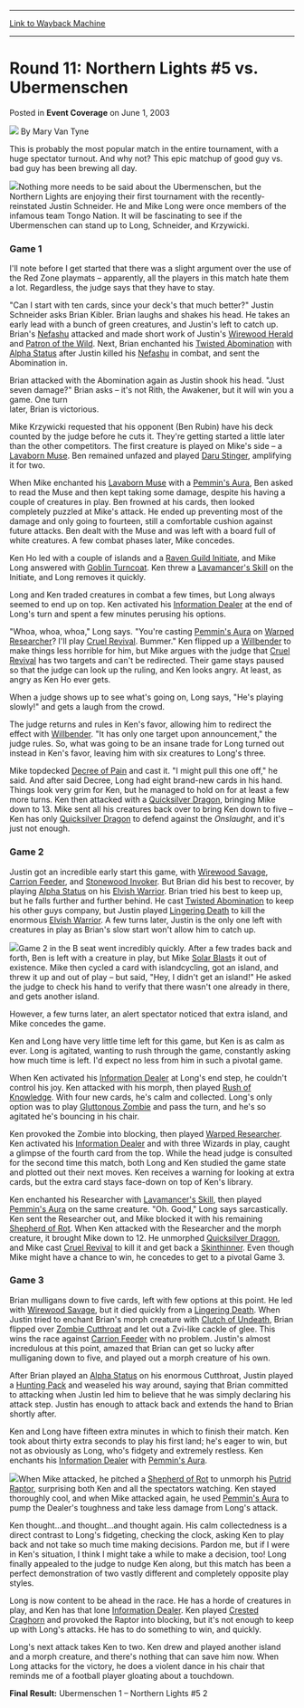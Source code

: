
---
[Link to Wayback Machine](https://web.archive.org/web/20220819162725/https://magic.wizards.com/en/articles/archive/event-coverage/round-11-northern-lights-5-vs-ubermenschen-2003-06-01)

[_metadata_:author]:- "Mary Van Tyne"
[_metadata_:description]:- "This is probably the most popular match in the entire tournament, with a huge spectator turnout. And why not? This epic matchup of good guy vs. bad guy has been brewing all day.Nothing more needs to be said about the Ubermenschen, but the Northern Lights are enjoying their first tournament with the recently-reinstated Justin Schneider. He and Mike Long were once members of the"
[_metadata_:generator]:- "Drupal 7 (http://drupal.org)"
[_metadata_:node]:- "784236"
[_metadata_:publish_date]:- "2003-06-01"
[_metadata_:source]:- "div-main-content"
[_metadata_:title]:- "Round 11: Northern Lights #5 vs. Ubermenschen"
[_metadata_:wayback_capture_timestamp]:- "2022-08-19 16:27:25"
[_metadata_:wayback_raw_url]:- "https://web.archive.org/web/20220819162725id_/https://magic.wizards.com/en/articles/archive/event-coverage/round-11-northern-lights-5-vs-ubermenschen-2003-06-01"
[_metadata_:wayback_url]:- "https://magic.wizards.com/en/articles/archive/event-coverage/round-11-northern-lights-5-vs-ubermenschen-2003-06-01"
---


Round 11: Northern Lights #5 vs. Ubermenschen
=============================================



 Posted in **Event Coverage**
 on June 1, 2003 






![](https://media.magic.wizards.com/styles/auth_small/public/generic-avatar-150_509.png)
By Mary Van Tyne











This is probably the most popular match in the entire tournament, with a huge spectator turnout. And why not? This epic matchup of good guy vs. bad guy has been brewing all day.

![](https://media.magic.wizards.com/image_legacy_migration/sideboard/images/gppit03/a945.jpg)Nothing more needs to be said about the Ubermenschen, but the Northern Lights are enjoying their first tournament with the recently-reinstated Justin Schneider. He and Mike Long were once members of the infamous team Tongo Nation. It will be fascinating to see if the Ubermenschen can stand up to Long, Schneider, and Krzywicki. 

### Game 1

I'll note before I get started that there was a slight argument over the use of the Red Zone playmats – apparently, all the players in this match hate them a lot. Regardless, the judge says that they have to stay.

"Can I start with ten cards, since your deck's that much better?" Justin Schneider asks Brian Kibler. Brian laughs and shakes his head. He takes an early lead with a bunch of green creatures, and Justin's left to catch up. Brian's [Nefashu](https://gatherer.wizards.com/Pages/Card/Details.aspx?name=Nefashu) attacked and made short work of Justin's [Wirewood Herald](https://gatherer.wizards.com/Pages/Card/Details.aspx?name=Wirewood+Herald) and [Patron of the Wild](https://gatherer.wizards.com/Pages/Card/Details.aspx?name=Patron+of+the+Wild). Next, Brian enchanted his [Twisted Abomination](https://gatherer.wizards.com/Pages/Card/Details.aspx?name=Twisted+Abomination) with [Alpha Status](https://gatherer.wizards.com/Pages/Card/Details.aspx?name=Alpha+Status) after Justin killed his [Nefashu](https://gatherer.wizards.com/Pages/Card/Details.aspx?name=Nefashu) in combat, and sent the Abomination in.

Brian attacked with the Abomination again as Justin shook his head. "Just seven damage?" Brian asks – it's not Rith, the Awakener, but it will win you a game. One turn   
 later, Brian is victorious.

Mike Krzywicki requested that his opponent (Ben Rubin) have his deck counted by the judge before he cuts it. They're getting started a little later than the other competitors. The first creature is played on Mike's side – a [Lavaborn Muse](https://gatherer.wizards.com/Pages/Card/Details.aspx?name=Lavaborn+Muse). Ben remained unfazed and played [Daru Stinger](https://gatherer.wizards.com/Pages/Card/Details.aspx?name=Daru+Stinger), amplifying it for two. 

When Mike enchanted his [Lavaborn Muse](https://gatherer.wizards.com/Pages/Card/Details.aspx?name=Lavaborn+Muse) with a [Pemmin's Aura](https://gatherer.wizards.com/Pages/Card/Details.aspx?name=Pemmin%27s+Aura), Ben asked to read the Muse and then kept taking some damage, despite his having a couple of creatures in play. Ben frowned at his cards, then looked completely puzzled at Mike's attack. He ended up preventing most of the damage and only going to fourteen, still a comfortable cushion against future attacks. Ben dealt with the Muse and was left with a board full of white creatures. A few combat phases later, Mike concedes.

Ken Ho led with a couple of islands and a [Raven Guild Initiate](https://gatherer.wizards.com/Pages/Card/Details.aspx?name=Raven+Guild+Initiate), and Mike Long answered with [Goblin Turncoat](https://gatherer.wizards.com/Pages/Card/Details.aspx?name=Goblin+Turncoat). Ken threw a [Lavamancer's Skill](https://gatherer.wizards.com/Pages/Card/Details.aspx?name=Lavamancer%27s+Skill) on the Initiate, and Long removes it quickly. 

Long and Ken traded creatures in combat a few times, but Long always seemed to end up on top. Ken activated his [Information Dealer](https://gatherer.wizards.com/Pages/Card/Details.aspx?name=Information+Dealer) at the end of Long's turn and spent a few minutes perusing his options. 

"Whoa, whoa, whoa," Long says. "You're casting [Pemmin's Aura](https://gatherer.wizards.com/Pages/Card/Details.aspx?name=Pemmin%27s+Aura) on [Warped Researcher](https://gatherer.wizards.com/Pages/Card/Details.aspx?name=Warped+Researcher)? I'll play [Cruel Revival](https://gatherer.wizards.com/Pages/Card/Details.aspx?name=Cruel+Revival). Bummer." Ken flipped up a [Willbender](https://gatherer.wizards.com/Pages/Card/Details.aspx?name=Willbender) to make things less horrible for him, but Mike argues with the judge that [Cruel Revival](https://gatherer.wizards.com/Pages/Card/Details.aspx?name=Cruel+Revival) has two targets and can't be redirected. Their game stays paused so that the judge can look up the ruling, and Ken looks angry. At least, as angry as Ken Ho ever gets. 

When a judge shows up to see what's going on, Long says, "He's playing slowly!" and gets a laugh from the crowd.

The judge returns and rules in Ken's favor, allowing him to redirect the effect with [Willbender](https://gatherer.wizards.com/Pages/Card/Details.aspx?name=Willbender). "It has only one target upon announcement," the judge rules. So, what was going to be an insane trade for Long turned out instead in Ken's favor, leaving him with six creatures to Long's three.

Mike topdecked [Decree of Pain](https://gatherer.wizards.com/Pages/Card/Details.aspx?name=Decree+of+Pain) and cast it. "I might pull this one off," he said. And after said Decree, Long had eight brand-new cards in his hand. Things look very grim for Ken, but he managed to hold on for at least a few more turns. Ken then attacked with a [Quicksilver Dragon](https://gatherer.wizards.com/Pages/Card/Details.aspx?name=Quicksilver+Dragon), bringing Mike down to 13. Mike sent all his creatures back over to bring Ken down to five – Ken has only [Quicksilver Dragon](https://gatherer.wizards.com/Pages/Card/Details.aspx?name=Quicksilver+Dragon) to defend against the *Onslaught*, and it's just not enough.

### Game 2

Justin got an incredible early start this game, with [Wirewood Savage](https://gatherer.wizards.com/Pages/Card/Details.aspx?name=Wirewood+Savage), [Carrion Feeder](https://gatherer.wizards.com/Pages/Card/Details.aspx?name=Carrion+Feeder), and [Stonewood Invoker](https://gatherer.wizards.com/Pages/Card/Details.aspx?name=Stonewood+Invoker). But Brian did his best to recover, by playing [Alpha Status](https://gatherer.wizards.com/Pages/Card/Details.aspx?name=Alpha+Status) on his [Elvish Warrior](https://gatherer.wizards.com/Pages/Card/Details.aspx?name=Elvish+Warrior). Brian tried his best to keep up, but he falls further and further behind. He cast [Twisted Abomination](https://gatherer.wizards.com/Pages/Card/Details.aspx?name=Twisted+Abomination) to keep his other guys company, but Justin played [Lingering Death](https://gatherer.wizards.com/Pages/Card/Details.aspx?name=Lingering+Death) to kill the enormous [Elvish Warrior](https://gatherer.wizards.com/Pages/Card/Details.aspx?name=Elvish+Warrior). A few turns later, Justin is the only one left with creatures in play as Brian's slow start won't allow him to catch up.

![](https://media.magic.wizards.com/image_legacy_migration/sideboard/images/gppit03/a946.jpg)Game 2 in the B seat went incredibly quickly. After a few trades back and forth, Ben is left with a creature in play, but Mike [Solar Blast](https://gatherer.wizards.com/Pages/Card/Details.aspx?name=Solar+Blast)s it out of existence. Mike then cycled a card with islandcycling, got an island, and threw it up and out of play – but said, "Hey, I didn't get an island!" He asked the judge to check his hand to verify that there wasn't one already in there, and gets another island.

However, a few turns later, an alert spectator noticed that extra island, and Mike concedes the game.

Ken and Long have very little time left for this game, but Ken is as calm as ever. Long is agitated, wanting to rush through the game, constantly asking how much time is left. I'd expect no less from him in such a pivotal game. 

When Ken activated his [Information Dealer](https://gatherer.wizards.com/Pages/Card/Details.aspx?name=Information+Dealer) at Long's end step, he couldn't control his joy. Ken attacked with his morph, then played [Rush of Knowledge](https://gatherer.wizards.com/Pages/Card/Details.aspx?name=Rush+of+Knowledge). With four new cards, he's calm and collected. Long's only option was to play [Gluttonous Zombie](https://gatherer.wizards.com/Pages/Card/Details.aspx?name=Gluttonous+Zombie) and pass the turn, and he's so agitated he's bouncing in his chair. 

Ken provoked the Zombie into blocking, then played [Warped Researcher](https://gatherer.wizards.com/Pages/Card/Details.aspx?name=Warped+Researcher). Ken activated his [Information Dealer](https://gatherer.wizards.com/Pages/Card/Details.aspx?name=Information+Dealer) and with three Wizards in play, caught a glimpse of the fourth card from the top. While the head judge is consulted for the second time this match, both Long and Ken studied the game state and plotted out their next moves. Ken receives a warning for looking at extra cards, but the extra card stays face-down on top of Ken's library. 

Ken enchanted his Researcher with [Lavamancer's Skill](https://gatherer.wizards.com/Pages/Card/Details.aspx?name=Lavamancer%27s+Skill), then played [Pemmin's Aura](https://gatherer.wizards.com/Pages/Card/Details.aspx?name=Pemmin%27s+Aura) on the same creature. "Oh. Good," Long says sarcastically. Ken sent the Researcher out, and Mike blocked it with his remaining [Shepherd of Rot](https://gatherer.wizards.com/Pages/Card/Details.aspx?name=Shepherd+of+Rot). When Ken attacked with the Researcher and the morph creature, it brought Mike down to 12. He unmorphed [Quicksilver Dragon](https://gatherer.wizards.com/Pages/Card/Details.aspx?name=Quicksilver+Dragon), and Mike cast [Cruel Revival](https://gatherer.wizards.com/Pages/Card/Details.aspx?name=Cruel+Revival) to kill it and get back a [Skinthinner](https://gatherer.wizards.com/Pages/Card/Details.aspx?name=Skinthinner). Even though Mike might have a chance to win, he concedes to get to a pivotal Game 3.

### Game 3

Brian mulligans down to five cards, left with few options at this point. He led with [Wirewood Savage](https://gatherer.wizards.com/Pages/Card/Details.aspx?name=Wirewood+Savage), but it died quickly from a [Lingering Death](https://gatherer.wizards.com/Pages/Card/Details.aspx?name=Lingering+Death). When Justin tried to enchant Brian's morph creature with [Clutch of Undeath](https://gatherer.wizards.com/Pages/Card/Details.aspx?name=Clutch+of+Undeath), Brian flipped over [Zombie Cutthroat](https://gatherer.wizards.com/Pages/Card/Details.aspx?name=Zombie+Cutthroat) and let out a Zvi-like cackle of glee. This wins the race against [Carrion Feeder](https://gatherer.wizards.com/Pages/Card/Details.aspx?name=Carrion+Feeder) with no problem. Justin's almost incredulous at this point, amazed that Brian can get so lucky after mulliganing down to five, and played out a morph creature of his own. 

After Brian played an [Alpha Status](https://gatherer.wizards.com/Pages/Card/Details.aspx?name=Alpha+Status) on his enormous Cutthroat, Justin played a [Hunting Pack](https://gatherer.wizards.com/Pages/Card/Details.aspx?name=Hunting+Pack) and weaseled his way around, saying that Brian committed to attacking when Justin led him to believe that he was simply declaring his attack step. Justin has enough to attack back and extends the hand to Brian shortly after. 

Ken and Long have fifteen extra minutes in which to finish their match. Ken took about thirty extra seconds to play his first land; he's eager to win, but not as obviously as Long, who's fidgety and extremely restless. Ken enchants his [Information Dealer](https://gatherer.wizards.com/Pages/Card/Details.aspx?name=Information+Dealer) with [Pemmin's Aura](https://gatherer.wizards.com/Pages/Card/Details.aspx?name=Pemmin%27s+Aura).

![](https://media.magic.wizards.com/image_legacy_migration/sideboard/images/gppit03/a947.jpg)When Mike attacked, he pitched a [Shepherd of Rot](https://gatherer.wizards.com/Pages/Card/Details.aspx?name=Shepherd+of+Rot) to unmorph his [Putrid Raptor](https://gatherer.wizards.com/Pages/Card/Details.aspx?name=Putrid+Raptor), surprising both Ken and all the spectators watching. Ken stayed thoroughly cool, and when Mike attacked again, he used [Pemmin's Aura](https://gatherer.wizards.com/Pages/Card/Details.aspx?name=Pemmin%27s+Aura) to pump the Dealer's toughness and take less damage from Long's attack.

Ken thought...and thought...and thought again. His calm collectedness is a direct contrast to Long's fidgeting, checking the clock, asking Ken to play back and not take so much time making decisions. Pardon me, but if I were in Ken's situation, I think I might take a while to make a decision, too! Long finally appealed to the judge to nudge Ken along, but this match has been a perfect demonstration of two vastly different and completely opposite play styles. 

Long is now content to be ahead in the race. He has a horde of creatures in play, and Ken has that lone [Information Dealer](https://gatherer.wizards.com/Pages/Card/Details.aspx?name=Information+Dealer). Ken played [Crested Craghorn](https://gatherer.wizards.com/Pages/Card/Details.aspx?name=Crested+Craghorn) and provoked the Raptor into blocking, but it's not enough to keep up with Long's attacks. He has to do something to win, and quickly. 

Long's next attack takes Ken to two. Ken drew and played another island and a morph creature, and there's nothing that can save him now. When Long attacks for the victory, he does a violent dance in his chair that reminds me of a football player gloating about a touchdown.

**Final Result:** Ubermenschen 1 – Northern Lights #5 2







